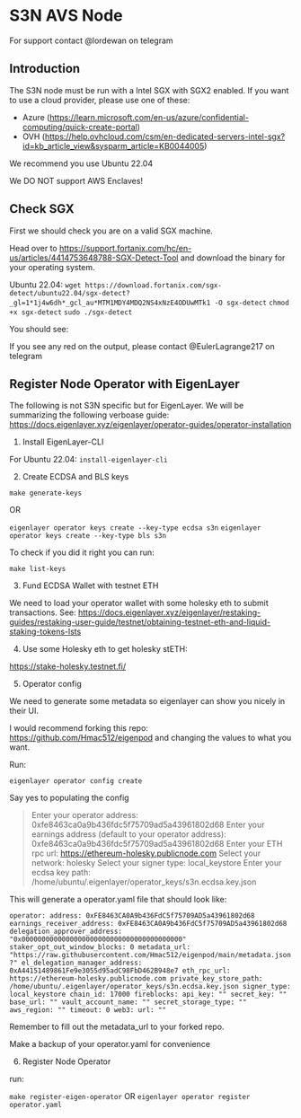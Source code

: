# S3N AVS Node

For support contact @lordewan on telegram

## Introduction

The S3N node must be run with a Intel SGX with SGX2 enabled. If you want to use a cloud provider, please use one of these:

- Azure (https://learn.microsoft.com/en-us/azure/confidential-computing/quick-create-portal)
- OVH (https://help.ovhcloud.com/csm/en-dedicated-servers-intel-sgx?id=kb_article_view&sysparm_article=KB0044005)

We recommend you use Ubuntu 22.04

We DO NOT support AWS Enclaves!

## Check SGX

First we should check you are on a valid SGX machine.

Head over to https://support.fortanix.com/hc/en-us/articles/4414753648788-SGX-Detect-Tool and download the binary for your operating system.

Ubuntu 22.04:
`wget https://download.fortanix.com/sgx-detect/ubuntu22.04/sgx-detect?_gl=1*1j4w6dh*_gcl_au*MTM1MDY4MDQ2NS4xNzE4ODUwMTk1 -O sgx-detect`
`chmod +x sgx-detect`
`sudo ./sgx-detect`

You should see:
<Enter screenshot>

If you see any red on the output, please contact @EulerLagrange217 on telegram

## Register Node Operator with EigenLayer

The following is not S3N specific but for EigenLayer. We will be summarizing the following verboase guide: https://docs.eigenlayer.xyz/eigenlayer/operator-guides/operator-installation

1. Install EigenLayer-CLI

For Ubuntu 22.04:
`install-eigenlayer-cli`

2. Create ECDSA and BLS keys

`make generate-keys`

OR

`eigenlayer operator keys create --key-type ecdsa s3n`
`eigenlayer operator keys create --key-type bls s3n`

To check if you did it right you can run:

`make list-keys`

<insert image>

3. Fund ECDSA Wallet with testnet ETH

We need to load your operator wallet with some holesky eth to submit transactions. See: https://docs.eigenlayer.xyz/eigenlayer/restaking-guides/restaking-user-guide/testnet/obtaining-testnet-eth-and-liquid-staking-tokens-lsts

4. Use some Holesky eth to get holesky stETH:

https://stake-holesky.testnet.fi/

5. Operator config

We need to generate some metadata so eigenlayer can show you nicely in their UI.

I would recommend forking this repo: https://github.com/Hmac512/eigenpod and changing the values to what you want.

Run:

`eigenlayer operator config create`

Say yes to populating the config

> Enter your operator address: 0xfe8463ca0a9b436fdc5f75709ad5a43961802d68
> Enter your earnings address (default to your operator address): 0xfe8463ca0a9b436fdc5f75709ad5a43961802d68
> Enter your ETH rpc url: https://ethereum-holesky.publicnode.com
> Select your network: holesky
> Select your signer type: local_keystore
> Enter your ecdsa key path: /home/ubuntu/.eigenlayer/operator_keys/s3n.ecdsa.key.json

This will generate a operator.yaml file that should look like:

`operator:
    address: 0xFE8463CA0A9b436FdC5f75709AD5a43961802d68
    earnings_receiver_address: 0xFE8463CA0A9b436FdC5f75709AD5a43961802d68
    delegation_approver_address: "0x0000000000000000000000000000000000000000"
    staker_opt_out_window_blocks: 0
    metadata_url: "https://raw.githubusercontent.com/Hmac512/eigenpod/main/metadata.json?"
el_delegation_manager_address: 0xA44151489861Fe9e3055d95adC98FbD462B948e7
eth_rpc_url: https://ethereum-holesky.publicnode.com
private_key_store_path: /home/ubuntu/.eigenlayer/operator_keys/s3n.ecdsa.key.json
signer_type: local_keystore
chain_id: 17000
fireblocks:
    api_key: ""
    secret_key: ""
    base_url: ""
    vault_account_name: ""
    secret_storage_type: ""
    aws_region: ""
    timeout: 0
web3:
    url: ""`

Remember to fill out the metadata_url to your forked repo.

Make a backup of your operator.yaml for convenience

6. Register Node Operator

run:

`make register-eigen-operator`
OR
`eigenlayer operator register operator.yaml`
